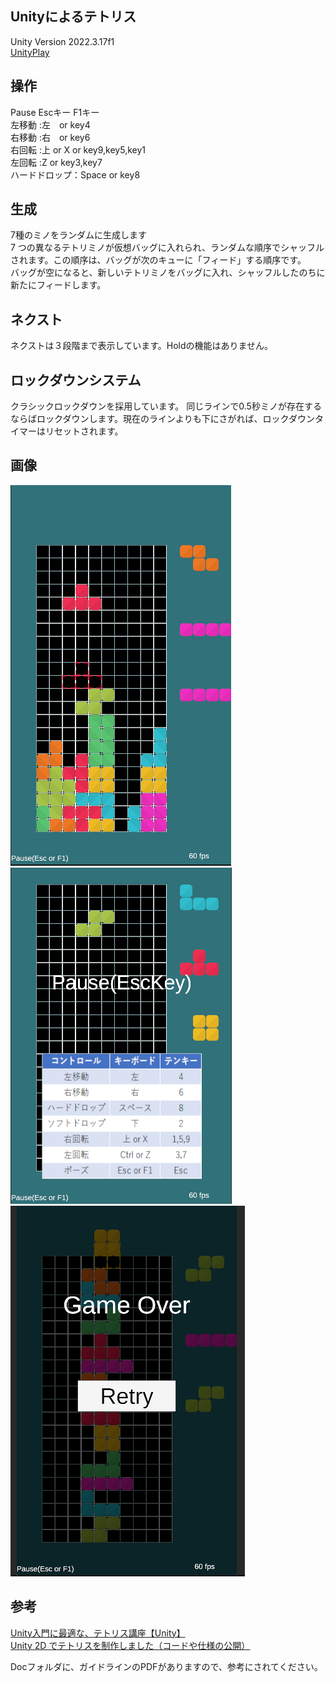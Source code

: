 ## Unityによるテトリス  
Unity Version 2022.3.17f1  
[UnityPlay](https://play.unity.com/p/webgl-builds-387555/edit)  

  
## 操作  
Pause Escキー F1キー  
左移動 :左　or key4  
右移動 :右　or key6  
右回転 :上 or X or key9,key5,key1  
左回転 :Z or key3,key7  
ハードドロップ：Space or key8  

## 生成  
7種のミノをランダムに生成します  
7 つの異なるテトリミノが仮想バッグに入れられ、ランダムな順序でシャッフルされます。この順序は、バッグが次のキューに「フィード」する順序です。  
バッグが空になると、新しいテトリミノをバッグに入れ、シャッフルしたのちに新たにフィードします。

## ネクスト  
ネクストは３段階まで表示しています。Holdの機能はありません。

## ロックダウンシステム
クラシックロックダウンを採用しています。
同じラインで0.5秒ミノが存在するならばロックダウンします。現在のラインよりも下にさがれば、ロックダウンタイマーはリセットされます。  

## 画像
![プレイ画面](doc/play.png)  
![pause画面](doc/pause.png)  
![GameOver画面](doc/gameover.png)  


## 参考
[Unity入門に最適な、テトリス講座【Unity】](https://www.youtube.com/watch?v=IbHhV_-8VxQ)  
[Unity 2D でテトリスを制作しました（コードや仕様の公開）](https://fall-and-fall.hatenablog.com/entry/unity/2d/tetris/overview)  
  
Docフォルダに、ガイドラインのPDFがありますので、参考にされてください。
